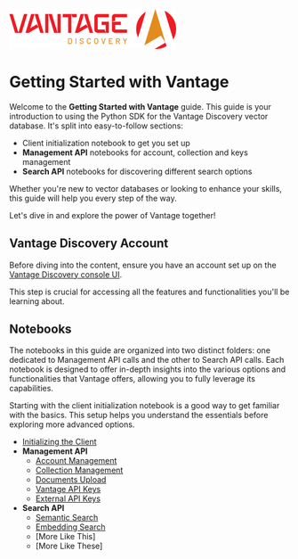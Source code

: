 <img src="../../../docs/assets/vantage_logo.png" title="Vantage Discovery Logo" width="300"/></br>

# Getting Started with Vantage

Welcome to the **Getting Started with Vantage** guide. This guide is your introduction to using the Python SDK for the Vantage Discovery vector database. It's split into easy-to-follow sections:
- Client initialization notebook to get you set up
- **Management API** notebooks for account, collection and keys management
- **Search API** notebooks for discovering different search options

Whether you're new to vector databases or looking to enhance your skills, this guide will help you every step of the way. 

Let's dive in and explore the power of Vantage together!

## Vantage Discovery Account

Before diving into the content, ensure you have an account set up on the [Vantage Discovery console UI](https://vantagediscovery.com/).  

This step is crucial for accessing all the features and functionalities you'll be learning about.


## Notebooks

The notebooks in this guide are organized into two distinct folders: one dedicated to Management API calls and the other to Search API calls. Each notebook is designed to offer in-depth insights into the various options and functionalities that Vantage offers, allowing you to fully leverage its capabilities.

Starting with the client initialization notebook is a good way to get familiar with the basics. This setup helps you understand the essentials before exploring more advanced options.

- [Initializing the Client](./initializing_the_client.ipynb)
- **Management API**
    - [Account Management](./management_api/account_management.ipynb)
    - [Collection Management](./management_api/collection_management.ipynb)
    - [Documents Upload](./management_api/documents_upload.ipynb)
    - [Vantage API Keys](./management_api/vantage_api_keys.ipynb)
    - [External API Keys](./management_api/external_api_keys.ipynb)
- **Search API**
    - [Semantic Search](./search_api/semantic_search.ipynb)
    - [Embedding Search](./search_api/embedding_search.ipynb)
    - [More Like This]
    - [More Like These]